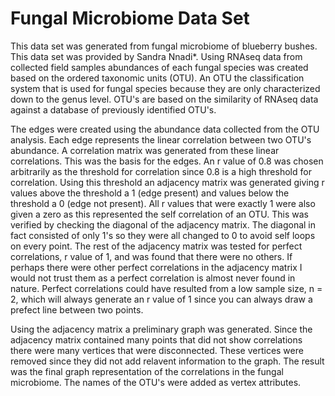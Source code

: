 # Fungal Microbiome Data Set
This data set was generated from fungal microbiome of blueberry bushes. This data set was provided by Sandra Nnadi*. Using RNAseq data from collected field samples abundances of each fungal species was created based on the ordered taxonomic units (OTU). An OTU the classification system that is used for fungal species because they are only characterized down to the genus level. OTU's are based on the similarity of RNAseq data against a database of previously identified OTU's. 

The edges were created using the abundance data collected from the OTU analysis. Each edge represents the linear correlation between two OTU's abundance. A correlation matrix was generated from these linear correlations. This was the basis for the edges. An r value of 0.8 was chosen arbitrarily as the threshold for correlation since 0.8 is a high threshold for correlation. Using this threshold an adjacency matrix was generated giving r values above the threshold a 1 (edge present) and values below the threshold a 0 (edge not present). All r values that were exactly 1 were also given a zero as this represented the self correlation of an OTU. This was verified by checking the diagonal of the adjacency matrix. The diagonal in fact consisted of only 1's so they were all changed to 0 to avoid self loops on every point. The rest of the adjacency matrix was tested for perfect correlations, r value of 1, and was found that there were no others. If perhaps there were other perfect correlations in the adjacency matrix I would not trust them as a perfect correlation is almost never found in nature. Perfect correlations could have resulted from a low sample size, n = 2, which will always generate an r value of 1 since you can always draw a prefect line between two points.

Using the adjacency matrix a preliminary graph was generated. Since the adjacency matrix contained many points that did not show correlations there were many vertices that were disconnected. These vertices were removed since they did not add relavent information to the graph. The result was the final graph representation of the correlations in the fungal microbiome. The names of the OTU's were added as vertex attributes. 
